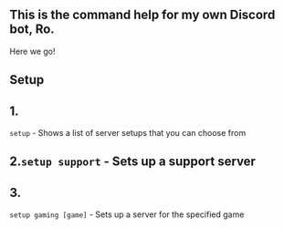 ## This is the command help for my own Discord bot, Ro.
Here we go!









## Setup
## 1.
`setup` - Shows a list of server setups that you can choose from
## 2.`setup support` - Sets up a support server
## 3.
`setup gaming [game]` - Sets up a server for the specified game
